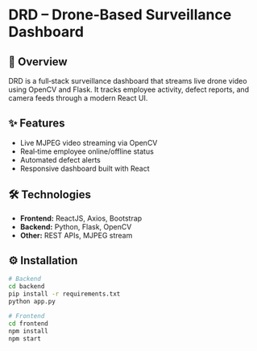 # DRD – Drone‑Based Surveillance Dashboard

## 🚀 Overview

DRD is a full‑stack surveillance dashboard that streams live drone video using OpenCV and Flask. It tracks employee activity, defect reports, and camera feeds through a modern React UI.

## ✨ Features

- Live MJPEG video streaming via OpenCV  
- Real‑time employee online/offline status  
- Automated defect alerts  
- Responsive dashboard built with React  

## 🛠 Technologies

- **Frontend:** ReactJS, Axios, Bootstrap  
- **Backend:** Python, Flask, OpenCV  
- **Other:** REST APIs, MJPEG stream  

## ⚙️ Installation

```bash
# Backend
cd backend
pip install -r requirements.txt
python app.py

# Frontend
cd frontend
npm install
npm start
